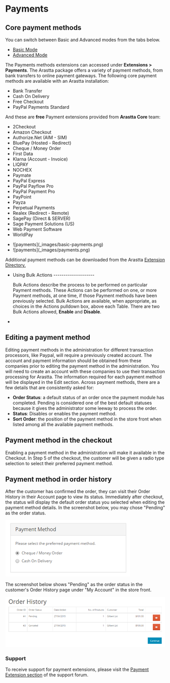 Payments
========

Core payment methods
--------------------

<div class="uk-alert-info uk-alert">
  <span class="uk-icon-info-circle"></span> You can switch between Basic and Advanced modes from the tabs below.
</div>
<ul class="uk-tab" data-uk-tab="{connect:'#doc-tabs', animation: 'fade'}">
    <li><a href="">Basic Mode</a></li>
    <li><a href="">Advanced Mode</a></li>
</ul>

The Payments methods extensions can accessed under **Extensions > Payments**. The Arastta package offers a variety of payment methods, from bank transfers to online payment gateways. The following core payment methods are available with an Arastta installation:

- Bank Transfer
- Cash On Delivery
- Free Checkout
- PayPal Payments Standard

And these are **free** Payment extensions provided from **Arastta Core** team:

- 2Checkout
- Amazon Checkout
- Authorize.Net (AIM - SIM)
- BluePay (Hosted - Redirect)
- Cheque / Money Order
- First Data
- Klarna (Account - Invoice)
- LIQPAY
- NOCHEX
- Paymate
- PayPal Express
- PayPal Payflow Pro
- PayPal Payment Pro
- PayPoint
- Payza
- Perpetual Payments
- Realex (Redirect - Remote)
- SagePay (Direct & SERVER)
- Sage Payment Solutions (US)
- Web Payment Software
- WorldPay

<ul id="doc-tabs" class="uk-switcher uk-margin">
    <li markdown="1">![payments](_images/basic-payments.png)</li>
    <li markdown="1">![payments](_images/payments.png)</li>
</ul>

Additional payment methods can be downloaded from the Arastta [Extension Directory.](http://extensions.arastta.pro/payment-gateways)

<ul id="doc-tabs" class="uk-switcher uk-margin">
    <li markdown="1">Using Bulk Actions
--------------------

Bulk Actions describe the process to be performed on particular Payment methods. These Actions can be performed on one, or more Payment methods, at one time, if those Payment methods have been previously selected. Bulk Actions are available, when appropriate, as choices in the Actions pulldown box, above each Table. There are two Bulk Actions allowed, **Enable** and **Disable**.</li>
    <li></li>
</ul>

Editing a payment method
------------------------

Editing payment methods in the administration for different transaction processors, like Paypal, will require a previously created account. The account and payment information should be obtained from these companies prior to editing the payment method in the administration. You will need to create an account with these companies to use their transaction processing for Arastta. The information required for each payment method will be displayed in the Edit section. Across payment methods, there are a few details that are consistently asked for:

- **Order Status**: a default status of an order once the payment module has completed. Pending is considered one of the best default statuses because it gives the administrator some leeway to process the order.
- **Status**: Disables or enables the payment method.
- **Sort Order**: the position of the payment method in the store front when listed among all the available payment methods.

Payment method in the checkout
------------------------------

Enabling a payment method in the administration will make it available in the Checkout. In Step 5 of the checkout, the customer will be given a radio type selection to select their preferred payment method.

Payment method in order history
-------------------------------

After the customer has confirmed the order, they can visit their Order History in their Account page to view its status. Immediately after checkout, the status will display the default order status you selected when editing the payment method details. In the screenshot below, you may chose "Pending" as the order status.

![payment method](_images/payments-1.png)

The screenshot below shows "Pending" as the order status in the customer's Order History page under "My Account" in the store front.

![payment method order history](_images/payments-2.png)

### Support

To receive support for payment extensions, please visit the [Payment Extension section](forum/categories/listings/extensions) of the support forum.
